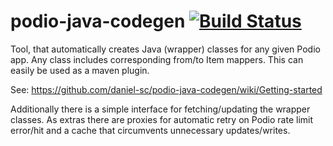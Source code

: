 podio-java-codegen [![Build Status](https://travis-ci.org/daniel-sc/podio-java-codegen.png)](https://travis-ci.org/daniel-sc/podio-java-codegen)
==================

Tool, that automatically creates Java (wrapper) classes for any given Podio app. Any class includes corresponding from/to Item mappers.
This can easily be used as a maven plugin.

See: https://github.com/daniel-sc/podio-java-codegen/wiki/Getting-started

Additionally there is a simple interface for fetching/updating the wrapper classes. As extras there are proxies for automatic retry on Podio rate limit error/hit and a cache that circumvents unnecessary updates/writes.
